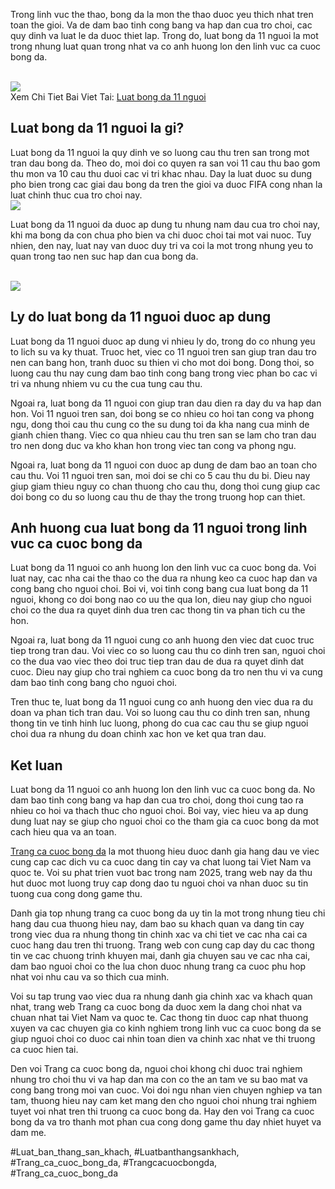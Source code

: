 <p>Trong linh vuc the thao, bong da la mon the thao duoc yeu thich nhat tren toan the gioi. Va de dam bao tinh cong bang va hap dan cua tro choi, cac quy dinh va luat le da duoc thiet lap. Trong do, luat bong da 11 nguoi la mot trong nhung luat quan trong nhat va co anh huong lon den linh vuc ca cuoc bong da.</p><br><img src="https://affcup.net/wp-content/uploads/2024/11/luat-bong-da-11-nguoi-1.webp"></br>
Xem Chi Tiet Bai Viet Tai: <a href="https://affcup.net/luat-bong-da-11-nguoi/">Luat bong da 11 nguoi</a><h2>Luat bong da 11 nguoi la gi?</h2><p>Luat bong da 11 nguoi la quy dinh ve so luong cau thu tren san trong mot tran dau bong da. Theo do, moi doi co quyen ra san voi 11 cau thu bao gom thu mon va 10 cau thu duoi cac vi tri khac nhau. Day la luat duoc su dung pho bien trong cac giai dau bong da tren the gioi va duoc FIFA cong nhan la luat chinh thuc cua tro choi nay.<br><img src="https://affcup.net/wp-content/uploads/2024/11/luat-bong-da-11-nguoi-2.webp"></br><p>Luat bong da 11 nguoi da duoc ap dung tu nhung nam dau cua tro choi nay, khi ma bong da con chua pho bien va chi duoc choi tai mot vai nuoc. Tuy nhien, den nay, luat nay van duoc duy tri va coi la mot trong nhung yeu to quan trong tao nen suc hap dan cua bong da.</p><br><img src="https://affcup.net/wp-content/uploads/2024/11/luat-bong-da-11-nguoi-3.webp"></br><h2>Ly do luat bong da 11 nguoi duoc ap dung</h2><p>Luat bong da 11 nguoi duoc ap dung vi nhieu ly do, trong do co nhung yeu to lich su va ky thuat. Truoc het, viec co 11 nguoi tren san giup tran dau tro nen can bang hon, tranh duoc su thien vi cho mot doi bong. Dong thoi, so luong cau thu nay cung dam bao tinh cong bang trong viec phan bo cac vi tri va nhung nhiem vu cu the cua tung cau thu.<p>Ngoai ra, luat bong da 11 nguoi con giup tran dau dien ra day du va hap dan hon. Voi 11 nguoi tren san, doi bong se co nhieu co hoi tan cong va phong ngu, dong thoi cau thu cung co the su dung toi da kha nang cua minh de gianh chien thang. Viec co qua nhieu cau thu tren san se lam cho tran dau tro nen dong duc va kho khan hon trong viec tan cong va phong ngu.</p><p>Ngoai ra, luat bong da 11 nguoi con duoc ap dung de dam bao an toan cho cau thu. Voi 11 nguoi tren san, moi doi se chi co 5 cau thu du bi. Dieu nay giup giam thieu nguy co chan thuong cho cau thu, dong thoi cung giup cac doi bong co du so luong cau thu de thay the trong truong hop can thiet.<h2>Anh huong cua luat bong da 11 nguoi trong linh vuc ca cuoc bong da</h2><p>Luat bong da 11 nguoi co anh huong lon den linh vuc ca cuoc bong da. Voi luat nay, cac nha cai the thao co the dua ra nhung keo ca cuoc hap dan va cong bang cho nguoi choi. Boi vi, voi tinh cong bang cua luat bong da 11 nguoi, khong co doi bong nao co uu the qua lon, dieu nay giup cho nguoi choi co the dua ra quyet dinh dua tren cac thong tin va phan tich cu the hon.</p><p>Ngoai ra, luat bong da 11 nguoi cung co anh huong den viec dat cuoc truc tiep trong tran dau. Voi viec co so luong cau thu co dinh tren san, nguoi choi co the dua vao viec theo doi truc tiep tran dau de dua ra quyet dinh dat cuoc. Dieu nay giup cho trai nghiem ca cuoc bong da tro nen thu vi va cung dam bao tinh cong bang cho nguoi choi.</p><p>Tren thuc te, luat bong da 11 nguoi cung co anh huong den viec dua ra du doan va phan tich tran dau. Voi so luong cau thu co dinh tren san, nhung thong tin ve tinh hinh luc luong, phong do cua cac cau thu se giup nguoi choi dua ra nhung du doan chinh xac hon ve ket qua tran dau.</p><h2>Ket luan</h2><p>Luat bong da 11 nguoi co anh huong lon den linh vuc ca cuoc bong da. No dam bao tinh cong bang va hap dan cua tro choi, dong thoi cung tao ra nhieu co hoi va thach thuc cho nguoi choi. Boi vay, viec hieu va ap dung dung luat nay se giup cho nguoi choi co the tham gia ca cuoc bong da mot cach hieu qua va an toan.</p><p><a href="https://affcup.net/">Trang ca cuoc bong da</a> la mot thuong hieu duoc danh gia hang dau ve viec cung cap cac dich vu ca cuoc dang tin cay va chat luong tai Viet Nam va quoc te. Voi su phat trien vuot bac trong nam 2025, trang web nay da thu hut duoc mot luong truy cap dong dao tu nguoi choi va nhan duoc su tin tuong cua cong dong game thu.

Danh gia top nhung trang ca cuoc bong da uy tin la mot trong nhung tieu chi hang dau cua thuong hieu nay, dam bao su khach quan va dang tin cay trong viec dua ra nhung thong tin chinh xac va chi tiet ve cac nha cai ca cuoc hang dau tren thi truong. Trang web con cung cap day du cac thong tin ve cac chuong trinh khuyen mai, danh gia chuyen sau ve cac nha cai, dam bao nguoi choi co the lua chon duoc nhung trang ca cuoc phu hop nhat voi nhu cau va so thich cua minh.

Voi su tap trung vao viec dua ra nhung danh gia chinh xac va khach quan nhat, trang web Trang ca cuoc bong da duoc xem la dang choi nhat va chuan nhat tai Viet Nam va quoc te. Cac thong tin duoc cap nhat thuong xuyen va cac chuyen gia co kinh nghiem trong linh vuc ca cuoc bong da se giup nguoi choi co duoc cai nhin toan dien va chinh xac nhat ve thi truong ca cuoc hien tai.

Den voi Trang ca cuoc bong da, nguoi choi khong chi duoc trai nghiem nhung tro choi thu vi va hap dan ma con co the an tam ve su bao mat va cong bang trong moi van cuoc. Voi doi ngu nhan vien chuyen nghiep va tan tam, thuong hieu nay cam ket mang den cho nguoi choi nhung trai nghiem tuyet voi nhat tren thi truong ca cuoc bong da. Hay den voi Trang ca cuoc bong da va tro thanh mot phan cua cong dong game thu day nhiet huyet va dam me.</p>
#Luat_ban_thang_san_khach, #Luatbanthangsankhach, #Trang_ca_cuoc_bong_da, #Trangcacuocbongda, #Trang_ca_cuoc_bong_da
